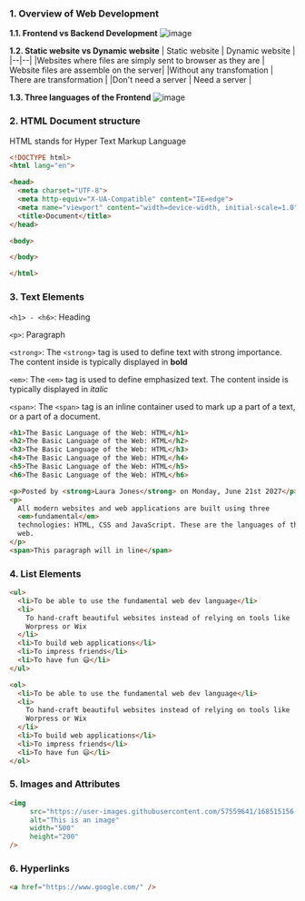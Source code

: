 ### 1. Overview of Web Development
  **1.1. Frontend vs Backend Development**
  ![image](https://user-images.githubusercontent.com/57559641/168515156-cb952249-6732-4677-806d-fd6440c2489d.png)

  **1.2. Static website vs Dynamic website** 
| Static website | Dynamic website  |
|--|--|
|Websites where files are simply sent to browser as they are  | Website files are assemble on the server|
|Without any transfomation  | There are transformation |
|Don't need a server  | Need a server |

  **1.3. Three languages of the Frontend**
  ![image](https://user-images.githubusercontent.com/57559641/168516443-811becbd-ad1e-4c0a-836f-3f3e1ad43f74.png)

### 2. HTML Document structure
HTML stands for Hyper Text Markup Language
```html
<!DOCTYPE html>
<html lang="en">

<head>
  <meta charset="UTF-8">
  <meta http-equiv="X-UA-Compatible" content="IE=edge">
  <meta name="viewport" content="width=device-width, initial-scale=1.0">
  <title>Document</title>
</head>

<body>

</body>

</html>
```

### 3. Text Elements
```<h1> - <h6>```: Heading

```<p>```: Paragraph

```<strong>```: The ```<strong>``` tag is used to define text with strong importance. The content inside is typically displayed in <strong>bold</strong>

```<em>```: The ```<em>``` tag is used to define emphasized text. The content inside is typically displayed in <em>italic</em>

```<span>```: The ```<span>``` tag is an inline container used to mark up a part of a text, or a part of a document.

```html
<h1>The Basic Language of the Web: HTML</h1>
<h2>The Basic Language of the Web: HTML</h2>
<h3>The Basic Language of the Web: HTML</h3>
<h4>The Basic Language of the Web: HTML</h4>
<h5>The Basic Language of the Web: HTML</h5>
<h6>The Basic Language of the Web: HTML</h6>

<p>Posted by <strong>Laura Jones</strong> on Monday, June 21st 2027</p>
<p>
  All modern websites and web applications are built using three
  <em>fundamental</em>
  technologies: HTML, CSS and JavaScript. These are the languages of the
  web.
</p>
<span>This paragraph will in line</span>

```

### 4. List Elements
```html
<ul>
  <li>To be able to use the fundamental web dev language</li>
  <li>
    To hand-craft beautiful websites instead of relying on tools like
    Worpress or Wix
  </li>
  <li>To build web applications</li>
  <li>To impress friends</li>
  <li>To have fun 😃</li>
</ul>

<ol>
  <li>To be able to use the fundamental web dev language</li>
  <li>
    To hand-craft beautiful websites instead of relying on tools like
    Worpress or Wix
  </li>
  <li>To build web applications</li>
  <li>To impress friends</li>
  <li>To have fun 😃</li>
</ol>
```

### 5. Images and Attributes
```html
<img 
     src="https://user-images.githubusercontent.com/57559641/168515156-cb952249-6732-4677-806d-fd6440c2489d.png" 
     alt="This is an image"
     width="500"
     height="200"
/>
```

### 6. Hyperlinks
```html
<a href="https://www.google.com/" />
```
